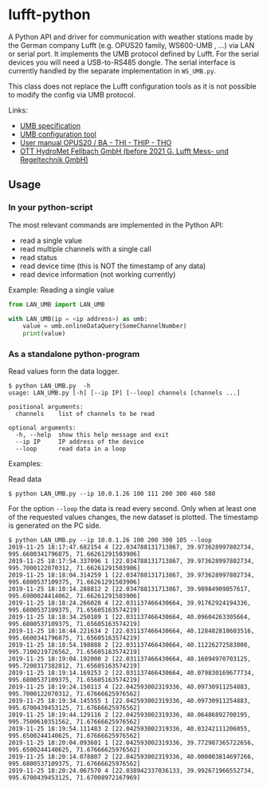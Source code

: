 # lufft-python

A Python API and driver for communication with weather stations made by the German company Lufft (e.g. OPUS20 family, WS600-UMB , ...) via LAN or serial port.
It implements the UMB protocol defined by Lufft. For the serial devices you will need a USB-to-RS485 dongle. The serial interface is currently handled by the separate implementation in `WS_UMB.py`. 

This class does not replace the Lufft configuration tools as it is not possible to modify the config via UMB protocol.

Links: 

- [UMB specification](https://www.lufft.com/download/manual-lufft-umb-protocol-en/)
- [UMB configuration tool](https://www.lufft.com/download/manual-lufft-umb-config-tool-en/)
- [User manual OPUS20 / BA - THI - THIP - THO](https://www.lufft.com/de-de/produkte/download-de/bedienanleitung-lufft-opus20-thi-thip-tco-de/)
- [OTT HydroMet Fellbach GmbH (before 2021 G. Lufft Mess- und Regeltechnik GmbH)](https://www.lufft.com/)


## Usage

### In your python-script

The most relevant commands are implemented in the Python API:

- read a single value
- read multiple channels with a single call
- read status
- read device time (this is NOT the timestamp of any data)
- read device information (not working currently)

Example: Reading a single value

```python
from LAN_UMB import LAN_UMB

with LAN_UMB(ip = <ip address>) as umb:
    value = umb.onlineDataQuery(SomeChannelNumber)
    print(value)
```


### As a standalone python-program

Read values form the data logger.

```
$ python LAN_UMB.py  -h
usage: LAN_UMB.py [-h] [--ip IP] [--loop] channels [channels ...]

positional arguments:
  channels    list of channels to be read

optional arguments:
  -h, --help  show this help message and exit
  --ip IP     IP address of the device
  --loop      read data in a loop

```


Examples: 

Read data

```shell
$ python LAN_UMB.py --ip 10.0.1.26 100 111 200 300 460 580
```

For the option `--loop` the data is read every second. Only when at least one of the requested values changes, the new dataset is plotted. The timestamp is generated on the PC side.

```shell
$ python LAN_UMB.py --ip 10.0.1.26 100 200 300 105 --loop
2019-11-25 18:17:47.682154 4 [22.034788131713867, 39.973628997802734, 995.6600341796875, 71.66261291503906]
2019-11-25 18:17:54.337096 1 [22.034788131713867, 39.973628997802734, 995.7000122070312, 71.66261291503906]
2019-11-25 18:18:04.314259 1 [22.034788131713867, 39.973628997802734, 995.6800537109375, 71.66261291503906]
2019-11-25 18:18:14.288812 2 [22.034788131713867, 39.98984909057617, 995.6900024414062, 71.66261291503906]
2019-11-25 18:18:24.266028 4 [22.031137466430664, 39.91762924194336, 995.6800537109375, 71.65605163574219]
2019-11-25 18:18:34.250189 1 [22.031137466430664, 40.09604263305664, 995.6800537109375, 71.65605163574219]
2019-11-25 18:18:44.221634 2 [22.031137466430664, 40.128482818603516, 995.6600341796875, 71.65605163574219]
2019-11-25 18:18:54.198888 2 [22.031137466430664, 40.11226272583008, 995.7100219726562, 71.65605163574219]
2019-11-25 18:19:04.192000 2 [22.031137466430664, 40.16094970703125, 995.7200317382812, 71.65605163574219]
2019-11-25 18:19:14.169253 2 [22.031137466430664, 40.079830169677734, 995.6800537109375, 71.65605163574219]
2019-11-25 18:19:24.150113 4 [22.042593002319336, 40.09730911254883, 995.7000122070312, 71.67666625976562]
2019-11-25 18:19:34.145555 1 [22.042593002319336, 40.09730911254883, 995.6700439453125, 71.67666625976562]
2019-11-25 18:19:44.129116 2 [22.042593002319336, 40.06486892700195, 995.7500610351562, 71.67666625976562]
2019-11-25 18:19:54.111483 2 [22.042593002319336, 40.03242111206055, 995.6500244140625, 71.67666625976562]
2019-11-25 18:20:04.093601 1 [22.042593002319336, 39.772987365722656, 995.6500244140625, 71.67666625976562]
2019-11-25 18:20:14.078807 2 [22.042593002319336, 40.000003814697266, 995.6800537109375, 71.67666625976562]
2019-11-25 18:20:24.067570 4 [22.038942337036133, 39.992671966552734, 995.6700439453125, 71.67008972167969]
```

